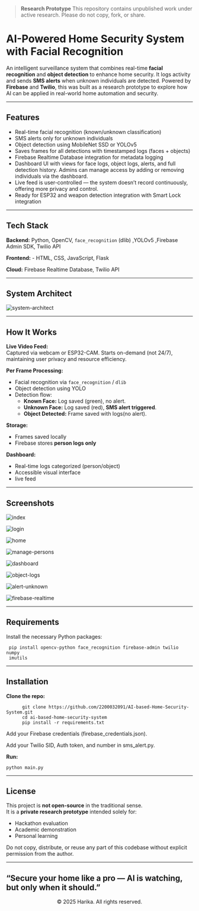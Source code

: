 >  **Research Prototype**
> This repository contains unpublished work under active research. Please do not copy, fork, or share.

#  AI-Powered Home Security System with Facial Recognition

An intelligent surveillance system that combines real-time **facial recognition** and **object detection** to enhance home security. It logs activity and sends **SMS alerts** when unknown individuals are detected. Powered by **Firebase** and **Twilio**, this was built as a research prototype to explore how AI can be applied in real-world home automation and security.


---

##  Features
-  Real-time facial recognition (known/unknown classification)
-  SMS alerts only for unknown individuals
-  Object detection using MobileNet SSD or YOLOv5
-  Saves frames for all detections with timestamped logs (faces + objects)
-  Firebase Realtime Database integration for metadata logging
-  Dashboard UI with views for face logs, object logs, alerts, and full detection history. Admins can manage access by adding or removing individuals via the dashboard.
-  Live feed is user-controlled — the system doesn’t record continuously, offering more privacy and control.
-  Ready for ESP32 and weapon detection integration with Smart Lock integration


---

##  Tech Stack

**Backend:** Python, OpenCV, `face_recognition` (dlib) ,YOLOv5 ,Firebase Admin SDK, Twilio API

**Frontend:** - HTML, CSS, JavaScript, Flask

**Cloud:** Firebase Realtime Database, Twilio API

---

##  System Architect

![system-architect](https://github.com/2200032091/AI-based-Home-Security-System/blob/main/static/system_architect.png)


---


##  How It Works
**Live Video Feed:**  
Captured via webcam or ESP32-CAM.
Starts on-demand (not 24/7), maintaining user privacy and resource efficiency.

**Per Frame Processing:**
- Facial recognition via `face_recognition` / `dlib`
- Object detection using YOLO
- Detection flow:
  -  **Known Face:** Log saved (green), no alert.
  -  **Unknown Face:** Log saved (red), **SMS alert triggered**.
  -  **Object Detected:** Frame saved with logs(no alert).
    
**Storage:**
- Frames saved locally
- Firebase stores **person logs only**
  
**Dashboard:**
- Real-time logs categorized (person/object)
- Accessible visual interface
- live feed
  
---

##  Screenshots

![index](https://github.com/2200032091/AI-based-Home-Security-System/blob/main/static/index.png)


![login](https://github.com/2200032091/AI-based-Home-Security-System/blob/main/static/login.png)


![home](https://github.com/2200032091/AI-based-Home-Security-System/blob/main/static/home.png)


![manage-persons](https://github.com/2200032091/AI-based-Home-Security-System/blob/main/static/manage_persons.png)


![dashboard](https://github.com/2200032091/AI-based-Home-Security-System/blob/main/static/dashboard.png)


![object-logs](https://github.com/2200032091/AI-based-Home-Security-System/blob/main/static/object_detection.png)


![alert-unknown](https://github.com/2200032091/AI-based-Home-Security-System/blob/main/static/alert.png)


![firebase-realtime](https://github.com/2200032091/AI-based-Home-Security-System/blob/main/static/firebase_console.png)


---

##  Requirements

Install the necessary Python packages:

     pip install opencv-python face_recognition firebase-admin twilio numpy 
     imutils


---

##  Installation

**Clone the repo:**

          git clone https://github.com/2200032091/AI-based-Home-Security-System.git
          cd ai-based-home-security-system
          pip install -r requirements.txt

    
    
Add your Firebase credentials (firebase_credentials.json).
    
Add your Twilio SID, Auth token, and number in sms_alert.py.


**Run:**

    python main.py

---

##  License
This project is **not open-source** in the traditional sense.  
It is a **private research prototype** intended solely for:

  - Hackathon evaluation
  - Academic demonstration
  - Personal learning

  Do not copy, distribute, or reuse any part of this codebase without explicit permission from the author.

---

## “Secure your home like a pro — AI is watching, but only when it should.”






<div align="center">
  © 2025 Harika. All rights reserved.
</div>
